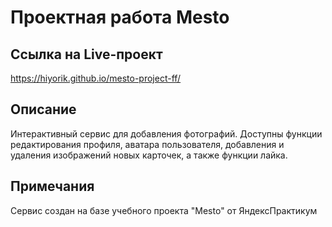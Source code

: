 
# Проектная работа Mesto

## Ссылка на Live-проект
https://hiyorik.github.io/mesto-project-ff/

## Описание
Интерактивный сервис  для добавления фотографий. Доступны функции редактирования профиля, аватара пользователя, добавления и удаления изображений новых карточек, а также функции лайка.

## Примечания
Сервис создан на базе учебного проекта "Mesto" от ЯндексПрактикум

